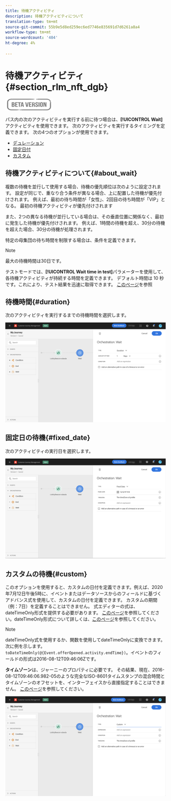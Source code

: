 ```yaml
---
title: 待機アクティビティ
description: 待機アクティビティについて
translation-type: tm+mt
source-git-commit: 55b9e5d8ed259ec6ed7746e835691d7d6261a8a4
workflow-type: tm+mt
source-wordcount: '404'
ht-degree: 4%

---
```


# 待機アクティビティ{#section_rlm_nft_dgb}

![](../assets/do-not-localize/badge.png)

パス内の次のアクティビティを実行する前に待つ場合は、**[!UICONTROL Wait]**&#x200B;アクティビティを使用できます。 次のアクティビティを実行するタイミングを定義できます。 次の4つのオプションが使用できます。

* [デュレーション](#duration)
* [固定日付](#fixed_date)
* [カスタム](#custom)

<!--* [Email send time optimization](#email_send_time_optimization)-->

## 待機アクティビティについて{#about_wait}

複数の待機を並行して使用する場合、待機の優先順位は次のように設定されます。 設定が同じで、重なり合う条件が異なる場合、上に配置した待機が優先付けされます。 例えば、最初の待ち時間が「女性」、2回目の待ち時間が「VIP」となる。 最初の待機アクティビティが優先付けされます

また、2つの異なる待機が並行している場合は、その垂直位置に関係なく、最初に発生した待機が優先付けされます。 例えば、1時間の待機を超え、30分の待機を超えた場合、30分の待機が処理されます。

特定の母集団の待ち時間を制限する場合は、条件を定義できます。

>[!NOTE]
>
>最大の待機時間は30日です。
>
>テストモードでは、**[!UICONTROL Wait time in test]**&#x200B;パラメーターを使用して、各待機アクティビティが持続する時間を定義できます。 デフォルト時間は 10 秒です。これにより、テスト結果を迅速に取得できます。 [このページ](../building-journeys/testing-the-journey.md)を参照

## 待機時間{#duration}

次のアクティビティを実行するまでの待機時間を選択します。

![](../assets/journey55.png)

## 固定日の待機{#fixed_date}

次のアクティビティの実行日を選択します。

![](../assets/journey56.png)

## カスタムの待機{#custom}

このオプションを使用すると、カスタムの日付を定義できます。例えば、2020年7月12日午後5時に、イベントまたはデータソースからのフィールドに基づくアドバンス式を使用して、カスタムの日付を定義できます。 カスタムの期間（例：7日）を定義することはできません。 式エディターの式は、dateTimeOnly形式を提供する必要があります。 [このページ](https://experienceleague.adobe.com/docs/journeys/using/building-advanced-conditions-journeys/expressionadvanced.html)を参照してください。dateTimeOnly形式について詳しくは、[このページ](https://experienceleague.adobe.com/docs/journeys/using/building-advanced-conditions-journeys/syntax/data-types.html)を参照してください。

>[!NOTE]
>
>dateTimeOnly式を使用するか、関数を使用してdateTimeOnlyに変換できます。 次に例を示します。```toDateTimeOnly(@{Event.offerOpened.activity.endTime})```。イベントのフィールドの形式は2016-08-12T09:46:06Zです。
>
>**タイムゾーン**&#x200B;は、ジャーニーのプロパティに必要です。 その結果、現在、2016-08-12T09:46:06.982-05のような完全なISO-8601タイムスタンプの混合時間とタイムゾーンのオフセットを、インターフェイスから直接指定することはできません。 [このページ](../building-journeys/timezone-management.md)を参照してください。

![](../assets/journey57.png)

<!--## Email send time optimization{#email_send_time_optimization}

>[!CAUTION]
>
>The email send time optimization capability is only available to customers who use the [Adobe Experience Platform Data Connector](https://docs.adobe.com/content/help/en/campaign-standard/using/developing/mapping-campaign-and-aep-data/aep-about-data-connector.html).

This type of wait uses a score calculated in Adobe Experience Platform. The score calculates the propensity to click or open an email in the future based on past behavior. Note that the algorithm calculating the score needs a certain amount of data to work. As a result, when it does not have enough data, the default wait time will apply. At publication time, you’ll be notified that the default time applies.

>[!NOTE]
>
>The first event of your journey must have a namespace.
>
>This capability is only available after an **[!UICONTROL Email]** activity. You need to have Adobe Campaign Standard.

1. In the **[!UICONTROL Amount of time]** field, define the number of hours to consider to optimize email sending.
1. In the **[!UICONTROL Optimization type]** field, choose if the optimization should increase clicks or opens.
1. In the **[!UICONTROL Default time]** field, define the default time to wait if the predictive send time score is not available.

    >[!NOTE]
    >
    >Note that the send time score can be unavailable because there is not enough data to perform the calculation. In this case, you will be informed, at publication time, that the default time applies.

![](../assets/journey57bis.png)-->

